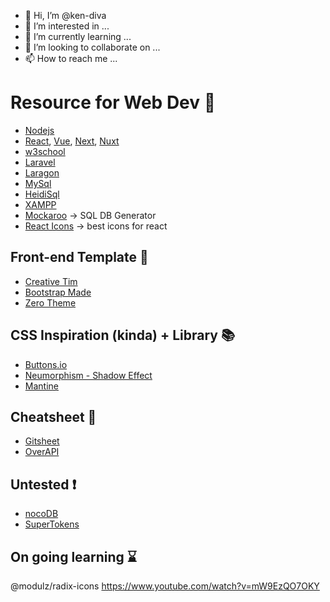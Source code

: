 - 👋 Hi, I’m @ken-diva
- 👀 I’m interested in ...
- 🌱 I’m currently learning ...
- 💞️ I’m looking to collaborate on ...
- 📫 How to reach me ...

<!---
ken-diva/ken-diva is a ✨ special ✨ repository because its `README.md` (this file) appears on your GitHub profile.
You can click the Preview link to take a look at your changes.
--->

# Resource for Web Dev 💪

- [Nodejs](https://nodejs.org/en/)
- [React](https://reactjs.org/), [Vue](https://vuejs.org/), [Next](https://nextjs.org/), [Nuxt](https://nuxtjs.org/)
- [w3school](https://www.w3schools.com/)
- [Laravel](https://laravel.com/)
- [Laragon](https://laragon.org/)
- [MySql](https://www.mysql.com/)
- [HeidiSql](https://www.heidisql.com/)
- [XAMPP](https://www.apachefriends.org/)
- [Mockaroo](https://www.mockaroo.com/) -> SQL DB Generator
- [React Icons](https://react-icons.github.io/react-icons) -> best icons for react

## Front-end Template 🚐

- [Creative Tim](https://www.creative-tim.com/)
- [Bootstrap Made](https://bootstrapmade.com/)
- [Zero Theme](https://www.zerotheme.com/)

## CSS Inspiration (kinda) + Library 📚

- [Buttons.io](https://cssbuttons.io/)
- [Neumorphism - Shadow Effect](https://neumorphism.io)
- [Mantine](https://mantine.dev/)

## Cheatsheet 🔖
 
- [Gitsheet](https://gitsheet.wtf/)
- [OverAPI](https://overapi.com/)

## Untested ❗

- [nocoDB](https://nocodb.com/)
- [SuperTokens](https://supertokens.com/)

## On going learning ⌛

@modulz/radix-icons
https://www.youtube.com/watch?v=mW9EzQO7OKY
